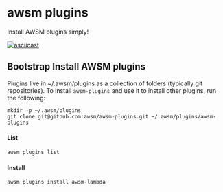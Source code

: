 # awsm plugins

Install AWSM plugins simply!

[![asciicast](https://asciinema.org/a/47xobdkrq5rszonqh4auih5q2.png)](https://asciinema.org/a/47xobdkrq5rszonqh4auih5q2)

## Bootstrap Install AWSM plugins
Plugins live in ~/.awsm/plugins as a collection of folders (typically git repositories). To install `awsm-plugins` and use it to install other plugins, run the following:

```
mkdir -p ~/.awsm/plugins
git clone git@github.com:awsm/awsm-plugins.git ~/.awsm/plugins/awsm-plugins
```

#### List
```
awsm plugins list
```

#### Install

```
awsm plugins install awsm-lambda
```

